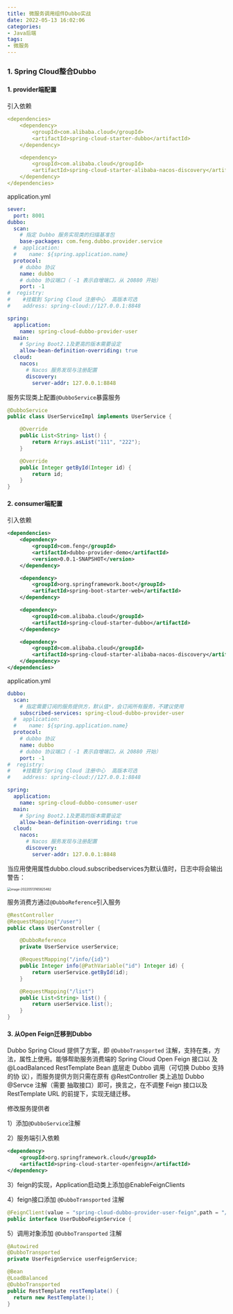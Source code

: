 ```yaml
---
title: 微服务调用组件Dubbo实战
date: 2022-05-13 16:02:06
categories: 
- Java后端
tags:
- 微服务
---
```


### 1. Spring Cloud整合Dubbo

#### 1. provider端配置

引入依赖

```yaml
<dependencies>
    <dependency>
        <groupId>com.alibaba.cloud</groupId>
        <artifactId>spring-cloud-starter-dubbo</artifactId>
    </dependency>

    <dependency>
        <groupId>com.alibaba.cloud</groupId>
        <artifactId>spring-cloud-starter-alibaba-nacos-discovery</artifactId>
    </dependency>
</dependencies>
```

application.yml

```yaml
sever:
  port: 8001
dubbo:
  scan:
    # 指定 Dubbo 服务实现类的扫描基准包
    base-packages: com.feng.dubbo.provider.service
  #  application:
  #    name: ${spring.application.name}
  protocol:
    # dubbo 协议
    name: dubbo
    # dubbo 协议端口（ -1 表示自增端口，从 20880 开始）
    port: -1
#  registry:
#    #挂载到 Spring Cloud 注册中心  高版本可选
#    address: spring-cloud://127.0.0.1:8848

spring:
  application:
    name: spring-cloud-dubbo-provider-user
  main:
    # Spring Boot2.1及更高的版本需要设定
    allow-bean-definition-overriding: true
  cloud:
    nacos:
      # Nacos 服务发现与注册配置
      discovery:
        server-addr: 127.0.0.1:8848
```

服务实现类上配置`@DubboService`暴露服务

```java
@DubboService
public class UserServiceImpl implements UserService {

    @Override
    public List<String> list() {
        return Arrays.asList("111", "222");
    }

    @Override
    public Integer getById(Integer id) {
        return id;
    }
}
```

#### 2. consumer端配置

引入依赖

```xml
<dependencies>
    <dependency>
        <groupId>com.feng</groupId>
        <artifactId>dubbo-provider-demo</artifactId>
        <version>0.0.1-SNAPSHOT</version>
    </dependency>

    <dependency>
        <groupId>org.springframework.boot</groupId>
        <artifactId>spring-boot-starter-web</artifactId>
    </dependency>

    <dependency>
        <groupId>com.alibaba.cloud</groupId>
        <artifactId>spring-cloud-starter-dubbo</artifactId>
    </dependency>

    <dependency>
        <groupId>com.alibaba.cloud</groupId>
        <artifactId>spring-cloud-starter-alibaba-nacos-discovery</artifactId>
    </dependency>
</dependencies>
```

application.yml

```yaml
dubbo:
  scan:
    # 指定需要订阅的服务提供方，默认值*，会订阅所有服务，不建议使用
    subscribed‐services: spring-cloud-dubbo-provider-user
  #  application:
  #    name: ${spring.application.name}
  protocol:
    # dubbo 协议
    name: dubbo
    # dubbo 协议端口（ -1 表示自增端口，从 20880 开始）
    port: -1
#  registry:
#    #挂载到 Spring Cloud 注册中心  高版本可选
#    address: spring-cloud://127.0.0.1:8848

spring:
  application:
    name: spring-cloud-dubbo-consumer-user
  main:
    # Spring Boot2.1及更高的版本需要设定
    allow-bean-definition-overriding: true
  cloud:
    nacos:
      # Nacos 服务发现与注册配置
      discovery:
        server-addr: 127.0.0.1:8848
```

当应用使用属性dubbo.cloud.subscribed­services为默认值时，日志中将会输出 警告：

<img src="https://feng.mynatapp.cc/blog/image-20220513165825482.png" alt="image-20220513165825482" style="zoom:50%;" />

服务消费方通过`@DubboReference`引入服务

```java
@RestController
@RequestMapping("/user")
public class UserConstroller {

    @DubboReference
    private UserService userService;

    @RequestMapping("/info/{id}")
    public Integer info(@PathVariable("id") Integer id) {
        return userService.getById(id);
    }

    @RequestMapping("/list")
    public List<String> list() {
        return userService.list();
    }
}
```

#### 3. 从Open Feign迁移到Dubbo

Dubbo Spring Cloud 提供了方案，即 `@DubboTransported` 注解，支持在类，方法，属性上使用。能够帮助服务消费端的 Spring Cloud Open Feign 接口以 及 @LoadBalanced RestTemplate Bean 底层走 Dubbo 调用（可切换 Dubbo 支持的协 议），而服务提供方则只需在原有 @RestController 类上追加 Dubbo @Servce 注解（需要 抽取接口）即可，换言之，在不调整 Feign 接口以及 RestTemplate URL 的前提下，实现无缝迁移。 

修改服务提供者

1）添加`@DubboService`注解

2）服务端引入依赖

```xml
<dependency> 
    <groupId>org.springframework.cloud</groupId> 
    <artifactId>spring‐cloud‐starter‐openfeign</artifactId> 
</dependency>
```

3）feign的实现，Application启动类上添加@EnableFeignClients

4）feign接口添加 `@DubboTransported` 注解

```java
@FeignClient(value = "spring‐cloud‐dubbo‐provider‐user‐feign",path = "/user") @DubboTransported(protocol = "dubbo")
public interface UserDubboFeignService {
```

5）调用对象添加 `@DubboTransported` 注解

```java
@Autowired 
@DubboTransported 
private UserFeignService userFeignService;

@Bean 
@LoadBalanced 
@DubboTransported 
public RestTemplate restTemplate() { 
  return new RestTemplate(); 
}
```

